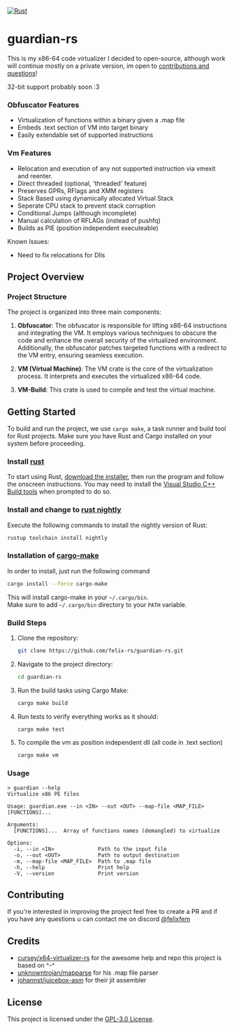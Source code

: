 [![Rust](https://github.com/felix-rs/guardian-rs/actions/workflows/test_vm.yml/badge.svg)](https://github.com/felix-rs/guardian-rs/actions/workflows/test_vm.yml)

# guardian-rs
This is my x86-64 code virtualizer I decided to open-source, although work will continue mostly on a private version, im open to [contributions and questions](#contributing)!

32-bit support probably soon :3

### Obfuscator Features
- Virtualization of functions within a binary given a .map file
- Embeds .text section of VM into target binary
- Easily extendable set of supported instructions

### Vm Features
- Relocation and execution of any not supported instruction via vmexit and reenter.
- Direct threaded (optional, 'threaded' feature)
- Preserves GPRs, RFlags and XMM registers
- Stack Based using dynamically allocated Virtual Stack
- Seperate CPU stack to prevent stack corruption
- Conditional Jumps (although incomplete)
- Manual calculation of RFLAGs (instead of pushfq)
- Builds as PIE (position independent executeable)

Known Issues:
- Need to fix relocations for Dlls

## Project Overview

### Project Structure

The project is organized into three main components:

1. **Obfuscator**: The obfuscator is responsible for lifting x86-64 instructions and integrating the VM. It employs various techniques to obscure the code and enhance the overall security of the virtualized environment. Additionally, the obfuscator patches targeted functions with a redirect to the VM entry, ensuring seamless execution.

2. **VM (Virtual Machine)**: The VM crate is the core of the virtualization process. It interprets and executes the virtualized x86-64 code.

3. **VM-Build**: This crate is used to compile and test the virtual machine.

## Getting Started

To build and run the project, we use `cargo make`, a task runner and build tool for Rust projects. Make sure you have Rust and Cargo installed on your system before proceeding.

### Install [rust](https://www.rust-lang.org/tools/install)

To start using Rust, [download the installer](https://www.rust-lang.org/tools/install), then run the program and follow the onscreen instructions. You may need to install the [Visual Studio C++ Build tools](https://visualstudio.microsoft.com/visual-cpp-build-tools/) when prompted to do so.


### Install and change to [rust nightly](https://rust-lang.github.io/rustup/concepts/channels.html)

Execute the following commands to install the nightly version of Rust:

```powershell
rustup toolchain install nightly
```

### Installation of [cargo-make](https://github.com/sagiegurari/cargo-make)
In order to install, just run the following command

```sh
cargo install --force cargo-make
```

This will install cargo-make in your `~/.cargo/bin`.<br>
Make sure to add `~/.cargo/bin` directory to your `PATH` variable.<br>

### Build Steps

1. Clone the repository:
   ```bash
   git clone https://github.com/felix-rs/guardian-rs.git
   ```

2. Navigate to the project directory:
   ```bash
   cd guardian-rs
   ```

3. Run the build tasks using Cargo Make:
   ```bash
   cargo make build
   ```

4. Run tests to verify everything works as it should:
   ```bash
   cargo make test
   ```
5. To compile the vm as position independent dll (all code in .text section)
   ```bash
   cargo make vm
   ```

### Usage

```console
> guardian --help
Virtualize x86 PE files

Usage: guardian.exe --in <IN> --out <OUT> --map-file <MAP_FILE> [FUNCTIONS]...

Arguments:
  [FUNCTIONS]...  Array of functions names (demangled) to virtualize

Options:
  -i, --in <IN>              Path to the input file
  -o, --out <OUT>            Path to output destination
  -m, --map-file <MAP_FILE>  Path to .map file
  -h, --help                 Print help
  -V, --version              Print version
```

## Contributing

If you're interested in improving the project feel free to create a PR
and if you have any questions u can contact me on discord [@felixfem](https://discordapp.com/users/660564083355156504)

## Credits
- [cursey/x64-virtualizer-rs](https://github.com/cursey/x64-virtualizer-rs)
for the awesome help and repo this project is based on ^-^
- [unknowntrojan/mapparse](https://github.com/unknowntrojan/mapparse) for his .map file parser
- [johannst/juicebox-asm](https://github.com/johannst/juicebox-asm/tree/main) for their jit assembler

## License

This project is licensed under the [GPL-3.0 License](LICENSE).
